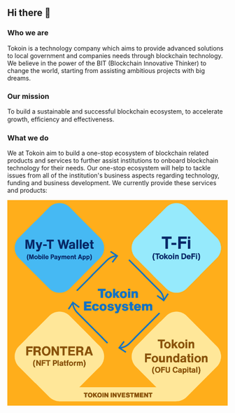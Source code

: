 ## Hi there 👋

### Who we are
Tokoin is a technology company which aims to provide advanced solutions to local government and companies needs through blockchain technology. We believe in the power of the BIT (Blockchain Innovative Thinker) to change the world, starting from assisting ambitious projects with big dreams.

### Our mission
To build a sustainable and successful blockchain ecosystem, to accelerate growth, efﬁciency and effectiveness.

### What we do
We at Tokoin aim to build a one-stop ecosystem of blockchain related products and services to further assist institutions to onboard blockchain technology for their needs. Our one-stop ecosystem will help to tackle issues from all of the institution's business aspects regarding technology, funding and business development. We currently provide these services and products:

![Tokoin's ecosystem](https://github.com/tokoinofficial/.github/blob/master/profile/products.png)
